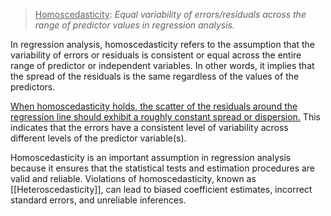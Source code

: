 ><u>Homoscedasticity</u>: *Equal variability of errors/residuals across the range of predictor values in regression analysis.*

In regression analysis, homoscedasticity refers to the assumption that the variability of errors or residuals is consistent or equal across the entire range of predictor or independent variables. In other words, it implies that the spread of the residuals is the same regardless of the values of the predictors.

<u>When homoscedasticity holds, the scatter of the residuals around the regression line should exhibit a roughly constant spread or dispersion.</u> This indicates that the errors have a consistent level of variability across different levels of the predictor variable(s).

Homoscedasticity is an important assumption in regression analysis because it ensures that the statistical tests and estimation procedures are valid and reliable. Violations of homoscedasticity, known as [[Heteroscedasticity]], can lead to biased coefficient estimates, incorrect standard errors, and unreliable inferences.

